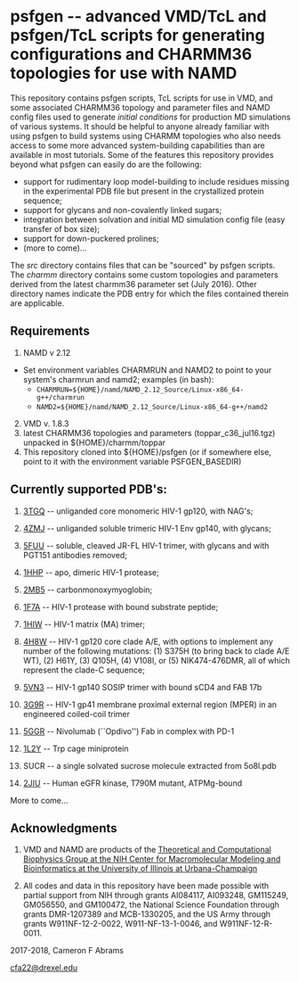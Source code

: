 # psfgen -- advanced VMD/TcL and psfgen/TcL scripts for generating configurations and CHARMM36 topologies for use with NAMD

This repository contains psfgen scripts, TcL scripts for use in VMD, and some associated CHARMM36 topology and parameter files and NAMD config files used to generate _initial conditions_ for production MD simulations of various systems.  It should be helpful to anyone already familiar with using psfgen to build systems using CHARMM topologies who also needs access to some more advanced system-building capabilities than are available in most tutorials.  Some of the features this repository provides beyond what psfgen can easily do are the following:

* support for rudimentary loop model-building to include residues missing in the experimental PDB file but present in the crystallized protein sequence;
* support for glycans and non-covalently linked sugars;
* integration between solvation and initial MD simulation config file (easy transfer of box size);
* support for down-puckered prolines;
* (more to come)...

The _src_ directory contains files that can be "sourced" by psfgen scripts.  The _charmm_ directory contains some custom topologies and parameters derived from the latest charmm36 parameter set (July 2016).  Other directory names indicate the PDB entry for which the files contained therein are applicable.

## Requirements

1. NAMD v 2.12
  * Set environment variables CHARMRUN and NAMD2 to point to your system's charmrun and namd2; examples (in bash):
     * `CHARMRUN=${HOME}/namd/NAMD_2.12_Source/Linux-x86_64-g++/charmrun`
     * `NAMD2=${HOME}/namd/NAMD_2.12_Source/Linux-x86_64-g++/namd2`
2. VMD v. 1.8.3
3. latest CHARMM36 topologies and parameters (toppar_c36_jul16.tgz) unpacked in ${HOME}/charmm/toppar
4. This repository cloned into ${HOME}/psfgen (or if somewhere else, point to it with the environment variable PSFGEN_BASEDIR)

## Currently supported PDB's:

1. [3TGQ](http://www.rcsb.org/pdb/explore/explore.do?structureId=3tgq) -- unliganded core monomeric HIV-1 gp120, with NAG's;

2. [4ZMJ](http://www.rcsb.org/pdb/explore/explore.do?structureId=4zmj) -- unliganded soluble trimeric HIV-1 Env gp140, with glycans;

3. [5FUU](http://www.rcsb.org/pdb/explore/explore.do?structureId=5fuu) -- soluble, cleaved JR-FL HIV-1 trimer, with glycans and with PGT151 antibodies removed;

4. [1HHP](http://www.rcsb.org/pdb/explore/explore.do?structureID=1hhp) -- apo, dimeric HIV-1 protease;

5. [2MB5](http://www.rcsb.org/pdb/explore/explore.do?structureID=2mb5) -- carbonmonoxymyoglobin;

6. [1F7A](http://www.rcsb.org/pdb/explore/explore.do?structureID=1f7a) -- HIV-1 protease with bound substrate peptide;

7. [1HIW](http://www.rcsb.org/pdb/explore/explore.do?structureID=1hiw) -- HIV-1 matrix (MA) trimer;

8. [4H8W](http://www.rcsb.org/pdb/explore/explore.do?structureID=4h8w) -- HIV-1 gp120 core clade A/E, with options to implement any number of the following mutations: (1) S375H (to bring back to clade A/E WT), (2) H61Y, (3) Q105H, (4) V108I, or (5) NIK474-476DMR, all of which represent the clade-C sequence;

9. [5VN3](http://www.rcsb.org/pdb/explore/explore.do?structureID=5vn3) -- HIV-1 gp140 SOSIP trimer with bound sCD4 and FAB 17b

10. [3G9R](http://www.rcsb/org/pdb/explore/explore.do?structureID=3g9r) -- HIV-1 gp41 membrane proximal external region (MPER) in an engineered coiled-coil trimer  

11. [5GGR](http://www.rcsb.org/pdb/explore/explore.do?structureID=5ggr) -- Nivolumab (``Opdivo'') Fab in complex with PD-1

12. [1L2Y](http://www.rcsb.org/pdb/explore/explore.do?structureID=1l2y) -- Trp cage miniprotein

13. SUCR -- a single solvated sucrose molecule extracted from 5o8l.pdb

14. [2JIU](http://www.rcsb.org/pdb/explore.do?structureID=2jiu) -- Human eGFR kinase, T790M mutant, ATPMg-bound

More to come...

## Acknowledgments

1. VMD and NAMD are products of the [Theoretical and Computational Biophysics Group at the NIH Center for Macromolecular Modeling and Bioinformatics at the University of Illinois at Urbana-Champaign](http://www.ks.uiuc.edu)

2. All codes and data in this repository have been made possible with partial support from NIH through grants AI084117, AI093248, GM115249, GM056550, and GM100472, the National Science Foundation through grants DMR-1207389 and MCB-1330205, and the US Army through grants W911NF-12-2-0022, W911-NF-13-1-0046, and W911NF-12-R-0011.

2017-2018, Cameron F Abrams

cfa22@drexel.edu

